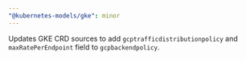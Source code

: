 ```yaml
---
"@kubernetes-models/gke": minor
---
```


Updates GKE CRD sources to add `gcptrafficdistributionpolicy` and `maxRatePerEndpoint` field to `gcpbackendpolicy`.
